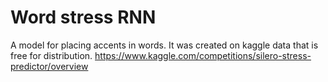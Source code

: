 # Word stress RNN

A model for placing accents in words. 
It was created on kaggle data that is free for distribution.
https://www.kaggle.com/competitions/silero-stress-predictor/overview